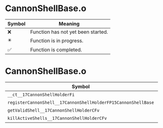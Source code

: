 # CannonShellBase.o
| Symbol | Meaning 
| ------------- | ------------- 
| :x: | Function has not yet been started. 
| :eight_pointed_black_star: | Function is in progress. 
| :white_check_mark: | Function is completed. 


# CannonShellBase.o
| Symbol | Decompiled? |
| ------------- | ------------- |
| `__ct__17CannonShellHolderFi` | :x: |
| `registerCannonShell__17CannonShellHolderFP15CannonShellBase` | :x: |
| `getValidShell__17CannonShellHolderCFv` | :x: |
| `killActiveShells__17CannonShellHolderCFv` | :x: |

